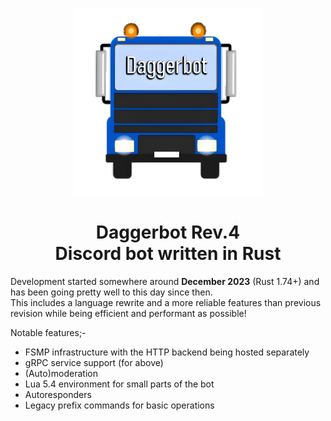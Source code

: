 <p align='center'>
  <img src='src/internals/assets/daggerbot.png' height='300' width='300'>
  <h1 align='center'>Daggerbot Rev.4<br>Discord bot written in Rust</h1>
</p>

Development started somewhere around **December 2023** (Rust 1.74+) and has been going pretty well to this day since then.<br>
This includes a language rewrite and a more reliable features than previous revision while being efficient and performant as possible!

Notable features;-
- FSMP infrastructure with the HTTP backend being hosted separately
- gRPC service support (for above)
- (Auto)moderation
- Lua 5.4 environment for small parts of the bot
- Autoresponders
- Legacy prefix commands for basic operations
